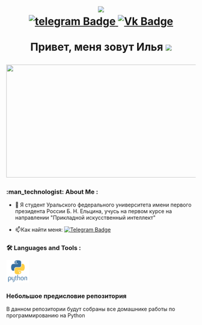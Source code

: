 <h1 align="center">
<div id="header" align="center">
  <img src="https://media.giphy.com/media/M9gbBd9nbDrOTu1Mqx/giphy.gif" width="100"/>
</div>
<div id="badges">
  <a href="https://t.me/LeonardoD1Caprio">
    <img src="https://img.shields.io/badge/Телеграмм-blue?style=for-the-badge&logo=telegram&logoColor=white" alt="telegram Badge"/>
  </a>
  <a href="https://vk.com/weeqeen">
    <img src="https://img.shields.io/badge/Вконтакте-blue?style=for-the-badge&logo=vk&logoColor=white" alt="Vk Badge"/>
  </a>
</div>
<div>
  <img src="https://komarev.com/ghpvc/?username=Weqeen&style=flat-square&color=blue" alt=""/>
</div>
<div>
  Привет, меня зовут Илья
  <img src="https://media.giphy.com/media/hvRJCLFzcasrR4ia7z/giphy.gif" width="30px"/>
</div>
</h1>
  
<h2>
<div align="center">
  <img src="https://media.giphy.com/media/dWesBcTLavkZuG35MI/giphy.gif" width="600" height="300"/>
</div>
</h2>
<h3>
  :man_technologist: About Me :
</h3>
<d>
  
- :telescope: Я студент Уральского федерального университета имени первого президента России Б. Н. Ельцина, учусь на первом курсе на направлении "Прикладной искусственный интеллект"

- :mailbox:Как найти меня: [![Telegram Badge](https://img.shields.io/badge/Weeqeen-blue?style=flat&logo=Telegram&logoColor=white)](https://t.me/LeonardoD1Caprio)
</d>

### :hammer_and_wrench: Languages and Tools :
<div>
  <img src="https://github.com/devicons/devicon/blob/master/icons/python/python-original-wordmark.svg" title="Pythin" alt="Pythin" width="60" height="60"/>&nbsp;
</div>

<h3>
  Небольшое предисловие репозитория
</h3>
  <d>
    В данном репозитории будут собраны все домашнике работы по программированию на Python
  </d>

